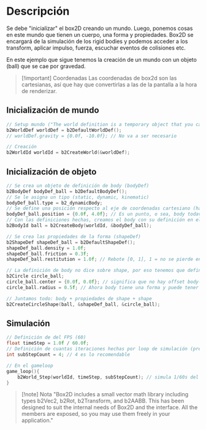 # Descripción
Se debe "inicializar" el box2D creando un mundo. Luego, ponemos cosas en este mundo que tienen un cuerpo, una forma y propiedades. Box2D se encargará de la simulación de los rigid bodies y podemos acceder a los transform, aplicar impulso, fuerza, escuchar eventos de colisiones etc.

En este ejemplo que sigue tenemos la creación de un mundo con un objeto (ball) que se cae por gravedad.

>[!important] Coordenadas
>Las coordenadas de box2d son las cartesianas, así que hay que convertirlas a las de la pantalla a la hora de renderizar.
## Inicialización de mundo
 ```cpp
// Setup mundo ("The world definition is a temporary object that you can create on the stack")
b2WorldDef worldDef = b2DefaultWorldDef();
// worldDef.gravity = {0.0f, -10.0f}; // No va a ser necesario

// Creación
b2WorldId worldId = b2CreateWorld(&worldDef);
```

## Inicialización de objeto 
```cpp
// Se crea un objeto de definición de body (bodyDef)
b2BodyDef bodyDef_ball = b2DefaultBodyDef();
// Se le asigna un tipo (static, dynamic, kinematic)
bodyDef_ball.type = b2_dynamicBody;
// Se define una posición respecto al eje de coordenadas cartesiano (hay que hacer una conversión a coordenadas pantalla)
bodyDef_ball.position = {0.0f, 4.0f}; // Es un punto, o sea, body todavía no tiene una forma
// Con las definiciones hechas, creamos el body con su definición en el mundo 
b2BodyId ball = b2CreateBody(worldId, &bodyDef_ball);

// Se crea las propiedades de la forma (shapeDef)
b2ShapeDef shapeDef_ball = b2DefaultShapeDef();
shapeDef_ball.density = 1.0f;
shapeDef_ball.friction = 0.3f;
shapeDef_ball.restitution = 1.0f; // Rebote [0, 1], 1 = no se pierde energía

// La definición de body no dice sobre shape, por eso tenemos que definirlo
b2Circle circle_ball;
circle_ball.center = {0.0f, 0.0f}; // significa que no hay offset body-shape
circle_ball.radius = 0.5f; // Ahora body tiene una forma y puede tener un tamaño

// Juntamos todo: body + propiedades de shape + shape
b2CreateCircleShape(ball, &shapeDef_ball, &circle_ball);
```

## Simulación
```cpp
// Definición de del FPS (60)
float timeStep = 1.0f / 60.0f;
// Definición de cuantas iteraciones hechas por loop de simulación (precisión)
int subStepCount = 4; // 4 es lo recomendable

// En el gameloop
game_loop(){
	b2World_Step(worldId, timeStep, subStepCount); // simula 1/60s del estado del mundo iterando 4 veces
}
```

>[!note] Nota
>"Box2D includes a small vector math library including types b2Vec2, b2Rot, b2Transform, and b2AABB. This has been designed to suit the internal needs of Box2D and the interface. All the members are exposed, so you may use them freely in your application."


